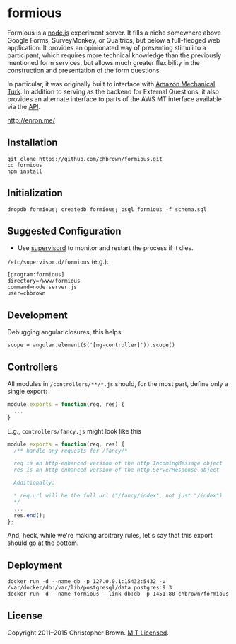# formious

Formious is a [node.js](http://nodejs.org/) experiment server. It fills a niche somewhere above Google Forms, SurveyMonkey, or Qualtrics, but below a full-fledged web application. It provides an opinionated way of presenting stimuli to a participant, which requires more technical knowledge than the previously mentioned form services, but allows much greater flexibility in the construction and presentation of the form questions.

In particular, it was originally built to interface with [Amazon Mechanical Turk](https://requester.mturk.com/). In addition to serving as the backend for External Questions, it also provides an alternate interface to parts of the AWS MT interface available via the [API](http://aws.amazon.com/mturk/).


http://enron.me/


## Installation

    git clone https://github.com/chbrown/formious.git
    cd formious
    npm install


## Initialization

    dropdb formious; createdb formious; psql formious -f schema.sql


## Suggested Configuration

* Use [supervisord](http://supervisord.org/) to monitor and restart the process if it dies.

`/etc/supervisor.d/formious` (e.g.):

    [program:formious]
    directory=/www/formious
    command=node server.js
    user=chbrown


## Development

Debugging angular closures, this helps:

    scope = angular.element($('[ng-controller]')).scope()

## Controllers

All modules in `/controllers/**/*.js` should, for the most part, define only a single export:

```javascript
module.exports = function(req, res) {
  ...
}
```

E.g., `controllers/fancy.js` might look like this

```javascript
module.exports = function(req, res) {
  /** handle any requests for /fancy/*

  req is an http-enhanced version of the http.IncomingMessage object
  res is an http-enhanced version of the http.ServerResponse object

  Additionally:

  * req.url will be the full url ("/fancy/index", not just "/index")
  */
  ...
  res.end();
};
```

And, heck, while we're making arbitrary rules, let's say that this export should go at the bottom.


## Deployment

    docker run -d --name db -p 127.0.0.1:15432:5432 -v /var/docker/db:/var/lib/postgresql/data postgres:9.3
    docker run -d --name formious --link db:db -p 1451:80 chbrown/formious


## License

Copyright 2011–2015 Christopher Brown. [MIT Licensed](http://opensource.org/licenses/MIT).
